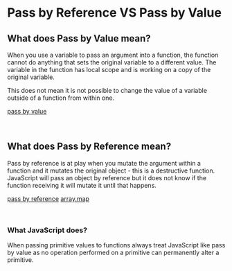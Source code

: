 # Pass by Reference VS Pass by Value

## What does Pass by Value mean?

When you use a variable to pass an argument into a function, the function cannot do anything that sets the original variable to a different value. The variable in the function has local scope and is working on a copy of the original variable.

This does not mean it is not possible to change the value of a variable outside of a function from within one.

[pass by value](./passByValue.js)

<br>

## What does Pass by Reference mean?

Pass by reference is at play when you mutate the argument within a function and it mutates the original object - this is a destructive function.
JavaScript will pass an object by reference but it does not know if the function receiving it will mutate it until that happens. 

[pass by reference](./passByReference.js)
[array.map](./map.js)

<br>

### What JavaScript does?

When passing primitive values to functions always treat JavaScript like pass by value as no operation performed on a primitive can permanently alter a primitive. 

<br>
